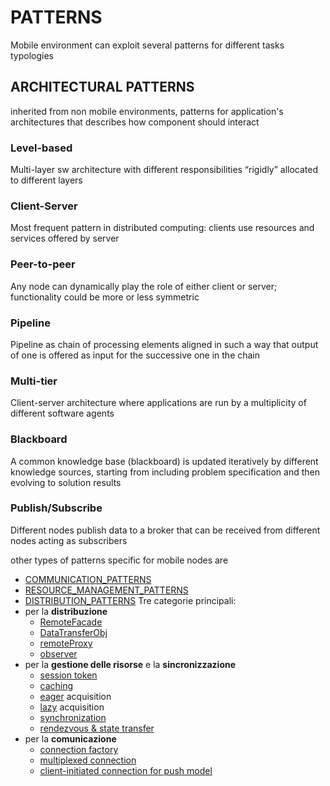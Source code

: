# PATTERNS

Mobile environment can exploit several patterns for different tasks typologies

## ARCHITECTURAL PATTERNS 

inherited from non mobile environments, patterns for application's architectures that describes how component should interact
### Level-based

Multi-layer sw architecture with different responsibilities “rigidly” allocated to different layers
### Client-Server

Most frequent pattern in distributed computing: clients use resources and services offered by server
### Peer-to-peer

Any node can dynamically play the role of either client or server; functionality could be more or less symmetric
### Pipeline 

Pipeline as chain of processing elements aligned in such a way that output of one is offered as input for the successive one in the chain
### Multi-tier

Client-server architecture where applications are run by a multiplicity of different software agents
### Blackboard

A common knowledge base (blackboard) is updated iteratively by different knowledge sources, starting from including problem specification and then evolving to solution results
### Publish/Subscribe

Different nodes publish data to a broker that can be received from different nodes acting as subscribers

other types of patterns specific for mobile nodes are 
- [COMMUNICATION_PATTERNS](COMMUNICATION_PATTERNS.md) 
- [RESOURCE_MANAGEMENT_PATTERNS](RESOURCE_MANAGEMENT_PATTERNS.md)
- [DISTRIBUTION_PATTERNS](DISTRIBUTION_PATTERNS.md)
Tre categorie principali: 
- per la **distribuzione**
	- [RemoteFacade](RemoteFacade.md)
	- [DataTransferObj](DataTransferObj.md)
	- [remoteProxy](remoteProxy.md)
	- [observer](observer.md)
- per la **gestione delle risorse** e la **sincronizzazione**
	- [session token](sessTok.md)
	- [caching](caching.md)
	- [eager](eager.md) acquisition
	- [lazy](lazy.md) acquisition
	- [synchronization](synch.md)
	- [rendezvous & state transfer](stateTransfer.md)
- per la **comunicazione**
	- [connection factory](connFact.md)
	- [multiplexed connection](multiplexedConn.md)
	- [client-initiated connection for push model](clientInit.md)